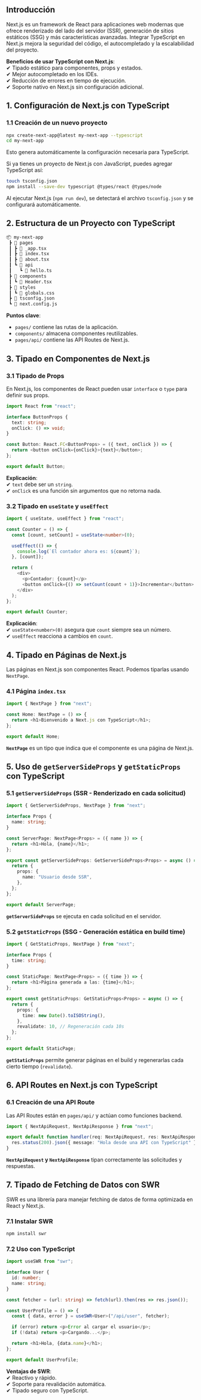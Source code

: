 ## **Introducción**

Next.js es un framework de React para aplicaciones web modernas que ofrece renderizado del lado del servidor (SSR), generación de sitios estáticos (SSG) y más características avanzadas. Integrar TypeScript en Next.js mejora la seguridad del código, el autocompletado y la escalabilidad del proyecto.

**Beneficios de usar TypeScript con Next.js**:  
✔ Tipado estático para componentes, props y estados.  
✔ Mejor autocompletado en los IDEs.  
✔ Reducción de errores en tiempo de ejecución.  
✔ Soporte nativo en Next.js sin configuración adicional.


## **1. Configuración de Next.js con TypeScript**

### **1.1 Creación de un nuevo proyecto**

```bash
npx create-next-app@latest my-next-app --typescript
cd my-next-app
```

Esto genera automáticamente la configuración necesaria para TypeScript.

Si ya tienes un proyecto de Next.js con JavaScript, puedes agregar TypeScript así:

```bash
touch tsconfig.json
npm install --save-dev typescript @types/react @types/node
```

Al ejecutar Next.js (`npm run dev`), se detectará el archivo `tsconfig.json` y se configurará automáticamente.


## **2. Estructura de un Proyecto con TypeScript**

```bash
📦 my-next-app
 ┣ 📂 pages
 ┃ ┣ 📜 _app.tsx
 ┃ ┣ 📜 index.tsx
 ┃ ┣ 📜 about.tsx
 ┃ ┗ 📜 api
 ┃   ┗ 📜 hello.ts
 ┣ 📂 components
 ┃ ┗ 📜 Header.tsx
 ┣ 📂 styles
 ┃ ┗ 📜 globals.css
 ┣ 📜 tsconfig.json
 ┗ 📜 next.config.js
```

**Puntos clave**:
- `pages/` contiene las rutas de la aplicación.
- `components/` almacena componentes reutilizables.
- `pages/api/` contiene las API Routes de Next.js.


## **3. Tipado en Componentes de Next.js**

### **3.1 Tipado de Props**

En Next.js, los componentes de React pueden usar `interface` o `type` para definir sus props.

```typescript
import React from "react";

interface ButtonProps {
  text: string;
  onClick: () => void;
}

const Button: React.FC<ButtonProps> = ({ text, onClick }) => {
  return <button onClick={onClick}>{text}</button>;
};

export default Button;
```

**Explicación**:  
✔ `text` debe ser un `string`.  
✔ `onClick` es una función sin argumentos que no retorna nada.

### **3.2 Tipado en `useState` y `useEffect`**

```typescript
import { useState, useEffect } from "react";

const Counter = () => {
  const [count, setCount] = useState<number>(0);

  useEffect(() => {
    console.log(`El contador ahora es: ${count}`);
  }, [count]);

  return (
    <div>
      <p>Contador: {count}</p>
      <button onClick={() => setCount(count + 1)}>Incrementar</button>
    </div>
  );
};

export default Counter;
```

**Explicación**:  
✔ `useState<number>(0)` asegura que `count` siempre sea un número.  
✔ `useEffect` reacciona a cambios en `count`.


## **4. Tipado en Páginas de Next.js**

Las páginas en Next.js son componentes React. Podemos tiparlas usando `NextPage`.

### **4.1 Página `index.tsx`**


```typescript
import { NextPage } from "next";

const Home: NextPage = () => {
  return <h1>Bienvenido a Next.js con TypeScript</h1>;
};

export default Home;
```

**`NextPage`** es un tipo que indica que el componente es una página de Next.js.


## **5. Uso de `getServerSideProps` y `getStaticProps` con TypeScript**

### **5.1 `getServerSideProps` (SSR - Renderizado en cada solicitud)**

```typescript
import { GetServerSideProps, NextPage } from "next";

interface Props {
  name: string;
}

const ServerPage: NextPage<Props> = ({ name }) => {
  return <h1>Hola, {name}</h1>;
};

export const getServerSideProps: GetServerSideProps<Props> = async () => {
  return {
    props: {
      name: "Usuario desde SSR",
    },
  };
};

export default ServerPage;
```

**`getServerSideProps`** se ejecuta en cada solicitud en el servidor.

### **5.2 `getStaticProps` (SSG - Generación estática en build time)**

```typescript
import { GetStaticProps, NextPage } from "next";

interface Props {
  time: string;
}

const StaticPage: NextPage<Props> = ({ time }) => {
  return <h1>Página generada a las: {time}</h1>;
};

export const getStaticProps: GetStaticProps<Props> = async () => {
  return {
    props: {
      time: new Date().toISOString(),
    },
    revalidate: 10, // Regeneración cada 10s
  };
};

export default StaticPage;
```

**`getStaticProps`** permite generar páginas en el build y regenerarlas cada cierto tiempo (`revalidate`).


## **6. API Routes en Next.js con TypeScript**

### **6.1 Creación de una API Route**

Las API Routes están en `pages/api/` y actúan como funciones backend.

```typescript
import { NextApiRequest, NextApiResponse } from "next";

export default function handler(req: NextApiRequest, res: NextApiResponse) {
  res.status(200).json({ message: "Hola desde una API con TypeScript" });
}
```

**`NextApiRequest` y `NextApiResponse`** tipan correctamente las solicitudes y respuestas.


## **7. Tipado de Fetching de Datos con SWR**

SWR es una librería para manejar fetching de datos de forma optimizada en React y Next.js.

### **7.1 Instalar SWR**

```bash
npm install swr
```

### **7.2 Uso con TypeScript**

```typescript
import useSWR from "swr";

interface User {
  id: number;
  name: string;
}

const fetcher = (url: string) => fetch(url).then(res => res.json());

const UserProfile = () => {
  const { data, error } = useSWR<User>("/api/user", fetcher);

  if (error) return <p>Error al cargar el usuario</p>;
  if (!data) return <p>Cargando...</p>;

  return <h1>Hola, {data.name}</h1>;
};

export default UserProfile;
```

**Ventajas de SWR**:  
✔ Reactivo y rápido.  
✔ Soporte para revalidación automática.  
✔ Tipado seguro con TypeScript.


